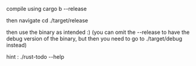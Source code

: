 compile using cargo b --release

then navigate cd ./target/release

then use the binary as intended :) (you can omit the --release to have the debug version of the binary, but then you need to go to ./target/debug instead)

hint : ./rust-todo --help

